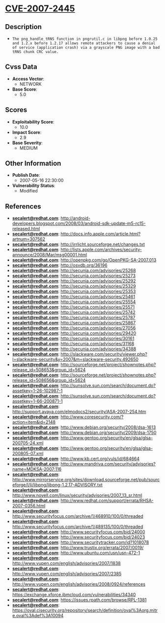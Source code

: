 
# [CVE-2007-2445](http://android-developers.blogspot.com/2008/03/android-sdk-update-m5-rc15-released.html)

## Description

- `The png_handle_tRNS function in pngrutil.c in libpng before 1.0.25 and 1.2.x before 1.2.17 allows remote attackers to cause a denial of service (application crash) via a grayscale PNG image with a bad tRNS chunk CRC value.`

## Cvss Data

- **Access Vector**:
  - NETWORK
- **Base Score**:
  - 5.0

## Scores

- **Exploitability Score**:
  - 10.0
- **Impact Score**:
  - 2.9
- **Base Severity**:
  - MEDIUM

## Other Information

- **Publish Date**:
  - 2007-05-16 22:30:00
- **Vulnerability Status**:
  - Modified

## References

- **secalert@redhat.com**: http://android-developers.blogspot.com/2008/03/android-sdk-update-m5-rc15-released.html
- **secalert@redhat.com**: http://docs.info.apple.com/article.html?artnum=307562
- **secalert@redhat.com**: http://irrlicht.sourceforge.net/changes.txt
- **secalert@redhat.com**: http://lists.apple.com/archives/security-announce/2008/Mar/msg00001.html
- **secalert@redhat.com**: http://openpkg.com/go/OpenPKG-SA-2007.013
- **secalert@redhat.com**: http://osvdb.org/36196
- **secalert@redhat.com**: http://secunia.com/advisories/25268
- **secalert@redhat.com**: http://secunia.com/advisories/25273
- **secalert@redhat.com**: http://secunia.com/advisories/25292
- **secalert@redhat.com**: http://secunia.com/advisories/25329
- **secalert@redhat.com**: http://secunia.com/advisories/25353
- **secalert@redhat.com**: http://secunia.com/advisories/25461
- **secalert@redhat.com**: http://secunia.com/advisories/25554
- **secalert@redhat.com**: http://secunia.com/advisories/25571
- **secalert@redhat.com**: http://secunia.com/advisories/25742
- **secalert@redhat.com**: http://secunia.com/advisories/25787
- **secalert@redhat.com**: http://secunia.com/advisories/25867
- **secalert@redhat.com**: http://secunia.com/advisories/27056
- **secalert@redhat.com**: http://secunia.com/advisories/29420
- **secalert@redhat.com**: http://secunia.com/advisories/30161
- **secalert@redhat.com**: http://secunia.com/advisories/31168
- **secalert@redhat.com**: http://secunia.com/advisories/34388
- **secalert@redhat.com**: http://slackware.com/security/viewer.php?l=slackware-security&y=2007&m=slackware-security.492650
- **secalert@redhat.com**: http://sourceforge.net/project/shownotes.php?release_id=508653&group_id=5624
- **secalert@redhat.com**: http://sourceforge.net/project/shownotes.php?release_id=508656&group_id=5624
- **secalert@redhat.com**: http://sunsolve.sun.com/search/document.do?assetkey=1-26-102987-1
- **secalert@redhat.com**: http://sunsolve.sun.com/search/document.do?assetkey=1-66-200871-1
- **secalert@redhat.com**: http://support.avaya.com/elmodocs2/security/ASA-2007-254.htm
- **secalert@redhat.com**: http://www.coresecurity.com/?action=item&id=2148
- **secalert@redhat.com**: http://www.debian.org/security/2008/dsa-1613
- **secalert@redhat.com**: http://www.debian.org/security/2009/dsa-1750
- **secalert@redhat.com**: http://www.gentoo.org/security/en/glsa/glsa-200705-24.xml
- **secalert@redhat.com**: http://www.gentoo.org/security/en/glsa/glsa-200805-07.xml
- **secalert@redhat.com**: http://www.kb.cert.org/vuls/id/684664
- **secalert@redhat.com**: http://www.mandriva.com/security/advisories?name=MDKSA-2007:116
- **secalert@redhat.com**: http://www.mirrorservice.org/sites/download.sourceforge.net/pub/sourceforge/l/li/libpng/libpng-1.2.17-ADVISORY.txt
- **secalert@redhat.com**: http://www.novell.com/linux/security/advisories/2007_13_sr.html
- **secalert@redhat.com**: http://www.redhat.com/support/errata/RHSA-2007-0356.html
- **secalert@redhat.com**: http://www.securityfocus.com/archive/1/468910/100/0/threaded
- **secalert@redhat.com**: http://www.securityfocus.com/archive/1/489135/100/0/threaded
- **secalert@redhat.com**: http://www.securityfocus.com/bid/24000
- **secalert@redhat.com**: http://www.securityfocus.com/bid/24023
- **secalert@redhat.com**: http://www.securitytracker.com/id?1018078
- **secalert@redhat.com**: http://www.trustix.org/errata/2007/0019/
- **secalert@redhat.com**: http://www.ubuntu.com/usn/usn-472-1
- **secalert@redhat.com**: http://www.vupen.com/english/advisories/2007/1838
- **secalert@redhat.com**: http://www.vupen.com/english/advisories/2007/2385
- **secalert@redhat.com**: http://www.vupen.com/english/advisories/2008/0924/references
- **secalert@redhat.com**: https://exchange.xforce.ibmcloud.com/vulnerabilities/34340
- **secalert@redhat.com**: https://issues.rpath.com/browse/RPL-1381
- **secalert@redhat.com**: https://oval.cisecurity.org/repository/search/definition/oval%3Aorg.mitre.oval%3Adef%3A10094
